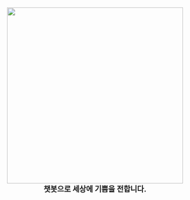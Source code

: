 <br/>
<br/>
<div align="center">
<img src="https://cdn.discordapp.com/attachments/906797499073843210/1015985508171665518/qbit_.png" width="400px">
<br/><b><big>챗봇으로 세상에 기쁨을 전합니다.</big></b>
</div>
<br/>
<br/>
